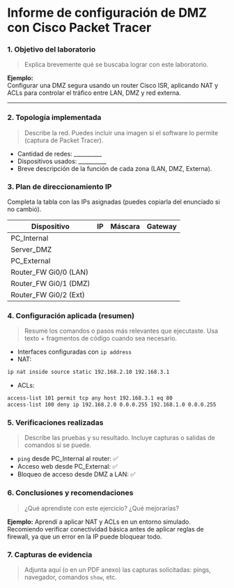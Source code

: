 
# Informe de configuración de DMZ con Cisco Packet Tracer


### 1. Objetivo del laboratorio

> Explica brevemente qué se buscaba lograr con este laboratorio.

**Ejemplo:**  
Configurar una DMZ segura usando un router Cisco ISR, aplicando NAT y ACLs para controlar el tráfico entre LAN, DMZ y red externa.

---

### 2. Topología implementada

> Describe la red. Puedes incluir una imagen si el software lo permite (captura de Packet Tracer).

- Cantidad de redes: __________
- Dispositivos usados: __________
- Breve descripción de la función de cada zona (LAN, DMZ, Externa).



### 3. Plan de direccionamiento IP

Completa la tabla con las IPs asignadas (puedes copiarla del enunciado si no cambió).

| Dispositivo             | IP              | Máscara           | Gateway           |
|-------------------------|------------------|-------------------|-------------------|
| PC_Internal             |                  |                   |                   |
| Server_DMZ              |                  |                   |                   |
| PC_External             |                  |                   |                   |
| Router_FW Gi0/0 (LAN)   |                  |                   |                   |
| Router_FW Gi0/1 (DMZ)   |                  |                   |                   |
| Router_FW Gi0/2 (Ext)   |                  |                   |                   |


### 4. Configuración aplicada (resumen)

> Resume los comandos o pasos más relevantes que ejecutaste. Usa texto + fragmentos de código cuando sea necesario.

- Interfaces configuradas con `ip address`
- NAT:
```bash
ip nat inside source static 192.168.2.10 192.168.3.1
```
- ACLs:
```bash
access-list 101 permit tcp any host 192.168.3.1 eq 80
access-list 100 deny ip 192.168.2.0 0.0.0.255 192.168.1.0 0.0.0.255
```



### 5. Verificaciones realizadas

> Describe las pruebas y su resultado. Incluye capturas o salidas de comandos si se puede.

- `ping` desde PC_Internal al router: ✅
- Acceso web desde PC_External: ✅
- Bloqueo de acceso desde DMZ a LAN: ✅


### 6. Conclusiones y recomendaciones

> ¿Qué aprendiste con este ejercicio? ¿Qué mejorarías?

**Ejemplo:**
Aprendí a aplicar NAT y ACLs en un entorno simulado. Recomiendo verificar conectividad básica antes de aplicar reglas de firewall, ya que un error en la IP puede bloquear todo.


### 7. Capturas de evidencia

> Adjunta aquí (o en un PDF anexo) las capturas solicitadas: pings, navegador, comandos `show`, etc.
